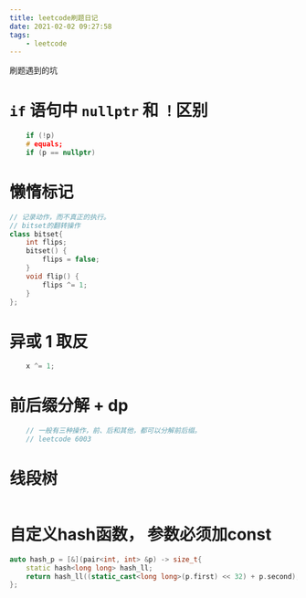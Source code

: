 ```yaml
---
title: leetcode刷题日记
date: 2021-02-02 09:27:58
tags: 
	- leetcode
---
```


刷题遇到的坑

<!-- more -->
# `if` 语句中 `nullptr` 和 `！`区别
```c++
    if (!p)
    # equals;
    if (p == nullptr)
```

# 懒惰标记
```c++
// 记录动作，而不真正的执行。
// bitset的翻转操作
class bitset{
    int flips;
    bitset() {
        flips = false;
    }
    void flip() {
        flips ^= 1;
    }
};
```

# 异或 1 取反
```c++
    x ^= 1;
```

# 前后缀分解 + dp
```c++
    // 一般有三种操作，前、后和其他，都可以分解前后缀。
    // leetcode 6003
```

# 线段树
```c++

```

# 自定义hash函数， 参数必须加const
```c++
auto hash_p = [&](pair<int, int> &p) -> size_t{
    static hash<long long> hash_ll;
    return hash_ll((static_cast<long long>(p.first) << 32) + p.second);
};
```